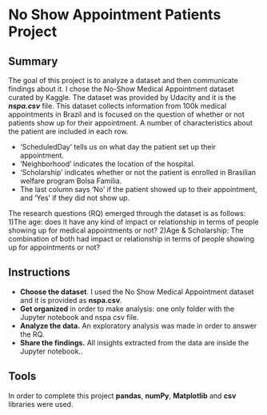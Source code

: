 # No Show Appointment Patients Project

## Summary

The goal of this project is to analyze  a dataset and then communicate findings about it. I chose the No-Show Medical Appointment dataset curated by Kaggle. The dataset was provided by Udacity and it is the ***nspa.csv*** file.
This dataset collects information from 100k medical appointments in Brazil and is focused on the question of whether or not patients show up for their appointment. A number of characteristics about the patient are included in each row.

* ‘ScheduledDay’ tells us on what day the patient set up their appointment.
* ‘Neighborhood’ indicates the location of the hospital.
* ‘Scholarship’ indicates whether or not the patient is enrolled in Brasilian welfare program Bolsa Família.
* The last column says ‘No’ if the patient showed up to their appointment, and ‘Yes’ if they did not show up.

The research questions (RQ) emerged through the dataset is as follows:
1)The age: does it have any kind of impact or relationship in terms of people showing up for medical appointments or not?
2)Age & Scholarship: The combination of both had impact or relationship in terms of people showing up for appointments or not?


## Instructions

* **Choose the dataset**. I used the No Show Medical Appointment dataset and it is provided as **nspa.csv**.
* **Get organized** in order to make analysis: one only folder with the Jupyter notebook and nspa csv file.
* **Analyze the data.** An exploratory analysis was made in order to answer the RQ.
* **Share the findings.** All insights extracted from the data are inside the Jupyter notebook..

## Tools

In order to complete this project **pandas**, **numPy**, **Matplotlib** and **csv** libraries were used.
